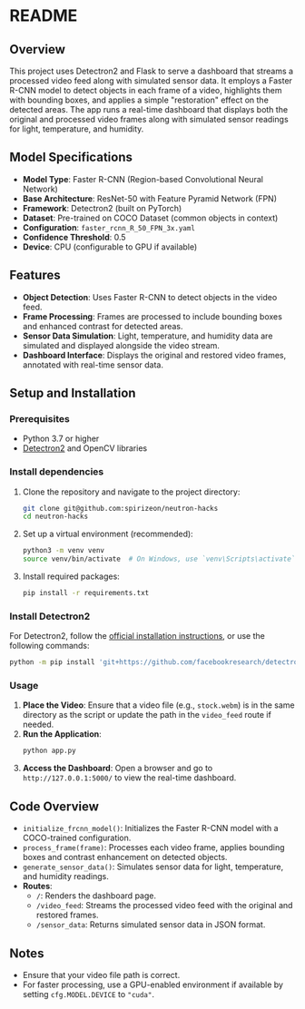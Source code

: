 # README

## Overview
This project uses Detectron2 and Flask to serve a dashboard that streams a processed video feed along with simulated sensor data. It employs a Faster R-CNN model to detect objects in each frame of a video, highlights them with bounding boxes, and applies a simple "restoration" effect on the detected areas. The app runs a real-time dashboard that displays both the original and processed video frames along with simulated sensor readings for light, temperature, and humidity.

## Model Specifications
- **Model Type**: Faster R-CNN (Region-based Convolutional Neural Network)
- **Base Architecture**: ResNet-50 with Feature Pyramid Network (FPN)
- **Framework**: Detectron2 (built on PyTorch)
- **Dataset**: Pre-trained on COCO Dataset (common objects in context)
- **Configuration**: `faster_rcnn_R_50_FPN_3x.yaml`
- **Confidence Threshold**: 0.5
- **Device**: CPU (configurable to GPU if available)

## Features
- **Object Detection**: Uses Faster R-CNN to detect objects in the video feed.
- **Frame Processing**: Frames are processed to include bounding boxes and enhanced contrast for detected areas.
- **Sensor Data Simulation**: Light, temperature, and humidity data are simulated and displayed alongside the video stream.
- **Dashboard Interface**: Displays the original and restored video frames, annotated with real-time sensor data.

## Setup and Installation

### Prerequisites
- Python 3.7 or higher
- [Detectron2](https://github.com/facebookresearch/detectron2) and OpenCV libraries

### Install dependencies
1. Clone the repository and navigate to the project directory:
   ```bash
   git clone git@github.com:spirizeon/neutron-hacks
   cd neutron-hacks
   ```
2. Set up a virtual environment (recommended):
   ```bash
   python3 -m venv venv
   source venv/bin/activate  # On Windows, use `venv\Scripts\activate`
   ```
3. Install required packages:
   ```bash
   pip install -r requirements.txt
   ```

### Install Detectron2
For Detectron2, follow the [official installation instructions](https://detectron2.readthedocs.io/en/latest/tutorials/install.html), or use the following commands:
   ```bash
   python -m pip install 'git+https://github.com/facebookresearch/detectron2.git'
   ```

### Usage
1. **Place the Video**: Ensure that a video file (e.g., `stock.webm`) is in the same directory as the script or update the path in the `video_feed` route if needed.
2. **Run the Application**:
   ```bash
   python app.py
   ```
3. **Access the Dashboard**: Open a browser and go to `http://127.0.0.1:5000/` to view the real-time dashboard.

## Code Overview
- `initialize_frcnn_model()`: Initializes the Faster R-CNN model with a COCO-trained configuration.
- `process_frame(frame)`: Processes each video frame, applies bounding boxes and contrast enhancement on detected objects.
- `generate_sensor_data()`: Simulates sensor data for light, temperature, and humidity readings.
- **Routes**:
  - `/`: Renders the dashboard page.
  - `/video_feed`: Streams the processed video feed with the original and restored frames.
  - `/sensor_data`: Returns simulated sensor data in JSON format.

## Notes
- Ensure that your video file path is correct.
- For faster processing, use a GPU-enabled environment if available by setting `cfg.MODEL.DEVICE` to `"cuda"`.
